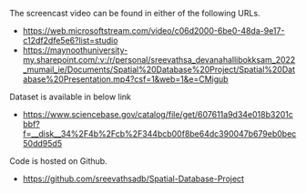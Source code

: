 The screencast video can be found in either of the following URLs.
* https://web.microsoftstream.com/video/c06d2000-6be0-48da-9e17-c12df2dfe5e6?list=studio
* https://maynoothuniversity-my.sharepoint.com/:v:/r/personal/sreevathsa_devanahallibokksam_2022_mumail_ie/Documents/Spatial%20Database%20Project/Spatial%20Database%20Presentation.mp4?csf=1&web=1&e=CMigub

Dataset is available in below link
* https://www.sciencebase.gov/catalog/file/get/607611a9d34e018b3201cbbf?f=__disk__34%2F4b%2Fcb%2F344bcb00f8be64dc390047b679eb0bec50dd95d5

Code is hosted on Github.
* https://github.com/sreevathsadb/Spatial-Database-Project
